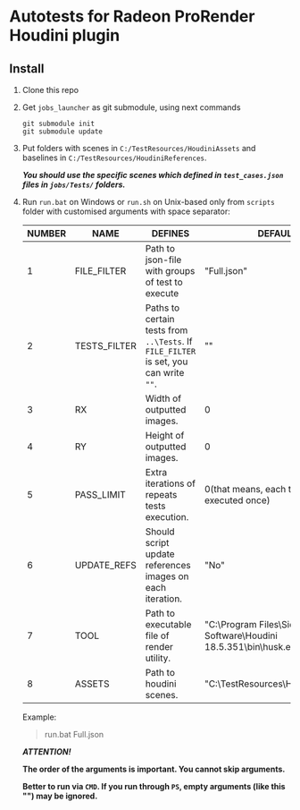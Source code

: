 # Autotests for Radeon ProRender Houdini plugin

## Install
 1. Clone this repo
 2. Get `jobs_launcher` as git submodule, using next commands

    ```
    git submodule init
    git submodule update
    ```

 3. Put folders with scenes in `C:/TestResources/HoudiniAssets` and baselines in `C:/TestResources/HoudiniReferences`.
 
    ***You should use the specific scenes which defined in `test_cases.json` files in `jobs/Tests/` folders.***

 4. Run `run.bat` on Windows or `run.sh` on Unix-based only from `scripts` folder with customised arguments with space separator:

    | NUMBER | NAME         | DEFINES                                                                              | DEFAULT                                                                |
    |--------|--------------|--------------------------------------------------------------------------------------|------------------------------------------------------------------------|
    | 1      | FILE_FILTER  | Path to json-file with groups of test to execute                                     | "Full.json"                                                            |
    | 2      | TESTS_FILTER | Paths to certain tests from `..\Tests`. If `FILE_FILTER` is set, you can write `""`. | ""                                                                     |
    | 3      | RX           | Width of outputted images.                                                           | 0                                                                      |
    | 4      | RY           | Height of outputted images.                                                          | 0                                                                      |
    | 5      | PASS_LIMIT   | Extra iterations of repeats tests execution.                                         | 0(that means, each test will be executed once)                         |
    | 6      | UPDATE_REFS  | Should script update references images on each iteration.                            | "No"                                                                   |
    | 7      | TOOL         | Path to executable file of render utility.                                           | "C:\Program Files\Side Effects Software\Houdini 18.5.351\bin\husk.exe" |
    | 8      | ASSETS       | Path to houdini scenes.                                                              | "C:\TestResources\HoudiniAssets"                                       |

    Example:
    > run.bat Full.json

    ***ATTENTION!***

    **The order of the arguments is important. You cannot skip arguments.**

    **Better to run via `CMD`. If you run through `PS`, empty arguments (like this "") may be ignored.**